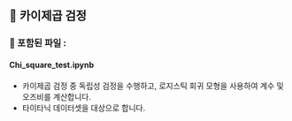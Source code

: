 ## 🌻 카이제곱 검정
### 🌻 포함된 파일 :
#### Chi_square_test.ipynb
- 카이제곱 검정 중 독립성 검정을 수행하고, 로지스틱 회귀 모형을 사용하여 계수 및 오즈비를 계산합니다.
- 타이타닉 데이터셋을 대상으로 합니다.
